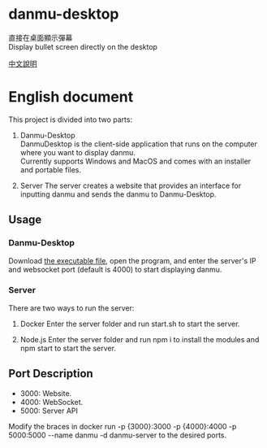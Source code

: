# danmu-desktop
直接在桌面顯示彈幕  
Display bullet screen directly on the desktop  

[中文說明](https://github.com/guan4tou2/danmu-desktop/README-CH.md)

# English document
This project is divided into two parts:

1. Danmu-Desktop  
DanmuDesktop is the client-side application that runs on the computer where you want to display danmu.   
Currently supports Windows and MacOS and comes with an installer and portable files.

2. Server
The server creates a website that provides an interface for inputting danmu and sends the danmu to Danmu-Desktop.  

## Usage
### Danmu-Desktop
Download [the executable file](https://github.com/guan4tou2/danmu-desktop/releases), open the program, and enter the server's IP and websocket port (default is 4000) to start displaying danmu.  

### Server
There are two ways to run the server:  

1. Docker
Enter the server folder and run start.sh to start the server.  

2. Node.js
Enter the server folder and run npm i to install the modules and npm start to start the server.  

## Port Description  
- 3000: Website. 
- 4000: WebSocket. 
- 5000: Server API  

Modify the braces in docker run -p {3000}:3000 -p {4000}:4000 -p 5000:5000 --name danmu -d danmu-server to the desired ports.  
